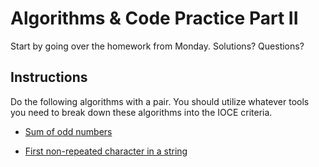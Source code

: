# Algorithms & Code Practice Part II

Start by going over the homework from Monday. Solutions? Questions? 

## Instructions
Do the following algorithms with a pair. You should utilize whatever tools you need to break down these algorithms into the IOCE criteria.

* [Sum of odd numbers](https://www.codewars.com/kata/sum-of-odd-numbers/java)

* [First non-repeated character in a string](https://www.codewars.com/kata/570f6436b29c708a32000826)


